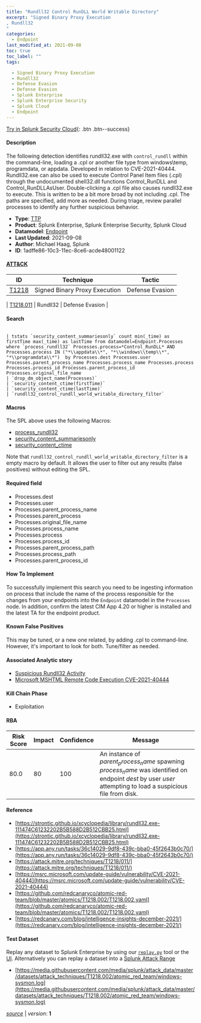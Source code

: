 ```yaml
---
title: "Rundll32 Control RunDLL World Writable Directory"
excerpt: "Signed Binary Proxy Execution
, Rundll32
"
categories:
  - Endpoint
last_modified_at: 2021-09-08
toc: true
toc_label: ""
tags:

  - Signed Binary Proxy Execution
  - Rundll32
  - Defense Evasion
  - Defense Evasion
  - Splunk Enterprise
  - Splunk Enterprise Security
  - Splunk Cloud
  - Endpoint
---
```




[Try in Splunk Security Cloud](https://www.splunk.com/en_us/cyber-security.html){: .btn .btn--success}

#### Description

The following detection identifies rundll32.exe with `control_rundll` within the command-line, loading a .cpl or another file type from windows\temp, programdata, or appdata. Developed in relation to CVE-2021-40444. Rundll32.exe can also be used to execute Control Panel Item files (.cpl) through the undocumented shell32.dll functions Control_RunDLL and Control_RunDLLAsUser. Double-clicking a .cpl file also causes rundll32.exe to execute. This is written to be a bit more broad by not including .cpl. The paths are specified, add more as needed. During triage, review parallel processes to identify any further suspicious behavior.

- **Type**: [TTP](https://github.com/splunk/security_content/wiki/object-Analytic-Types)
- **Product**: Splunk Enterprise, Splunk Enterprise Security, Splunk Cloud
- **Datamodel**: [Endpoint](https://docs.splunk.com/Documentation/CIM/latest/User/Endpoint)
- **Last Updated**: 2021-09-08
- **Author**: Michael Haag, Splunk
- **ID**: 1adffe86-10c3-11ec-8ce6-acde48001122


#### [ATT&CK](https://attack.mitre.org/)

| ID             | Technique        |  Tactic             |
| -------------- | ---------------- |-------------------- |
| [T1218](https://attack.mitre.org/techniques/T1218/) | Signed Binary Proxy Execution | Defense Evasion |

| [T1218.011](https://attack.mitre.org/techniques/T1218/011/) | Rundll32 | Defense Evasion |

#### Search

```

| tstats `security_content_summariesonly` count min(_time) as firstTime max(_time) as lastTime from datamodel=Endpoint.Processes where `process_rundll32` Processes.process=*Control_RunDLL* AND Processes.process IN ("*\\appdata\\*", "*\\windows\\temp\\*", "*\\programdata\\*")  by Processes.dest Processes.user Processes.parent_process_name Processes.process_name Processes.process Processes.process_id Processes.parent_process_id Processes.original_file_name 
| `drop_dm_object_name(Processes)` 
| `security_content_ctime(firstTime)` 
| `security_content_ctime(lastTime)` 
| `rundll32_control_rundll_world_writable_directory_filter`
```

#### Macros
The SPL above uses the following Macros:
* [process_rundll32](https://github.com/splunk/security_content/blob/develop/macros/process_rundll32.yml)
* [security_content_summariesonly](https://github.com/splunk/security_content/blob/develop/macros/security_content_summariesonly.yml)
* [security_content_ctime](https://github.com/splunk/security_content/blob/develop/macros/security_content_ctime.yml)

Note that `rundll32_control_rundll_world_writable_directory_filter` is a empty macro by default. It allows the user to filter out any results (false positives) without editing the SPL.

#### Required field
* Processes.dest
* Processes.user
* Processes.parent_process_name
* Processes.parent_process
* Processes.original_file_name
* Processes.process_name
* Processes.process
* Processes.process_id
* Processes.parent_process_path
* Processes.process_path
* Processes.parent_process_id


#### How To Implement
To successfully implement this search you need to be ingesting information on process that include the name of the process responsible for the changes from your endpoints into the `Endpoint` datamodel in the `Processes` node. In addition, confirm the latest CIM App 4.20 or higher is installed and the latest TA for the endpoint product.

#### Known False Positives
This may be tuned, or a new one related, by adding .cpl to command-line. However, it's important to look for both. Tune/filter as needed.

#### Associated Analytic story
* [Suspicious Rundll32 Activity](/stories/suspicious_rundll32_activity)
* [Microsoft MSHTML Remote Code Execution CVE-2021-40444](/stories/microsoft_mshtml_remote_code_execution_cve-2021-40444)


#### Kill Chain Phase
* Exploitation



#### RBA

| Risk Score  | Impact      | Confidence   | Message      |
| ----------- | ----------- |--------------|--------------|
| 80.0 | 80 | 100 | An instance of $parent_process_name$ spawning $process_name$ was identified on endpoint $dest$ by user $user$ attempting to load a suspicious file from disk. |




#### Reference

* [https://strontic.github.io/xcyclopedia/library/rundll32.exe-111474C61232202B5B588D2B512CBB25.html](https://strontic.github.io/xcyclopedia/library/rundll32.exe-111474C61232202B5B588D2B512CBB25.html)
* [https://app.any.run/tasks/36c14029-9df8-439c-bba0-45f2643b0c70/](https://app.any.run/tasks/36c14029-9df8-439c-bba0-45f2643b0c70/)
* [https://attack.mitre.org/techniques/T1218/011/](https://attack.mitre.org/techniques/T1218/011/)
* [https://msrc.microsoft.com/update-guide/vulnerability/CVE-2021-40444](https://msrc.microsoft.com/update-guide/vulnerability/CVE-2021-40444)
* [https://github.com/redcanaryco/atomic-red-team/blob/master/atomics/T1218.002/T1218.002.yaml](https://github.com/redcanaryco/atomic-red-team/blob/master/atomics/T1218.002/T1218.002.yaml)
* [https://redcanary.com/blog/intelligence-insights-december-2021/](https://redcanary.com/blog/intelligence-insights-december-2021/)



#### Test Dataset
Replay any dataset to Splunk Enterprise by using our [`replay.py`](https://github.com/splunk/attack_data#using-replaypy) tool or the [UI](https://github.com/splunk/attack_data#using-ui).
Alternatively you can replay a dataset into a [Splunk Attack Range](https://github.com/splunk/attack_range#replay-dumps-into-attack-range-splunk-server)


* [https://media.githubusercontent.com/media/splunk/attack_data/master/datasets/attack_techniques/T1218.002/atomic_red_team/windows-sysmon.log](https://media.githubusercontent.com/media/splunk/attack_data/master/datasets/attack_techniques/T1218.002/atomic_red_team/windows-sysmon.log)



[*source*](https://github.com/splunk/security_content/tree/develop/detections/endpoint/rundll32_control_rundll_world_writable_directory.yml) \| *version*: **1**